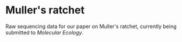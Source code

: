 # Muller's ratchet
Raw sequencing data for our paper on Muller's ratchet, currently being submitted to *Molecular Ecology*.